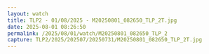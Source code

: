 ```yaml
---
layout: watch
title: TLP2 - 01/08/2025 - M20250801_082650_TLP_2T.jpg
date: 2025-08-01 08:26:50
permalink: /2025/08/01/watch/M20250801_082650_TLP_2
capture: TLP2/2025/202507/20250731/M20250801_082650_TLP_2T.jpg
---
```

